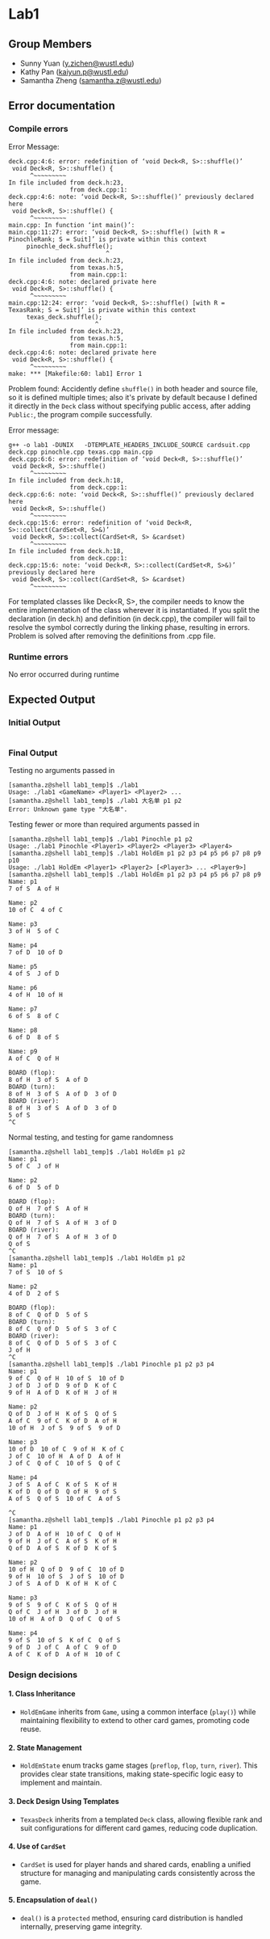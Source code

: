 # Lab1
## Group Members
- Sunny Yuan (y.zichen@wustl.edu)
- Kathy Pan (kaiyun.p@wustl.edu)
- Samantha Zheng (samantha.z@wustl.edu)

## Error documentation
### Compile errors
Error Message:
``` 
deck.cpp:4:6: error: redefinition of ‘void Deck<R, S>::shuffle()’
 void Deck<R, S>::shuffle() {
      ^~~~~~~~~~
In file included from deck.h:23,
                 from deck.cpp:1:
deck.cpp:4:6: note: ‘void Deck<R, S>::shuffle()’ previously declared here
 void Deck<R, S>::shuffle() {
      ^~~~~~~~~~
main.cpp: In function ‘int main()’:
main.cpp:11:27: error: ‘void Deck<R, S>::shuffle() [with R = PinochleRank; S = Suit]’ is private within this context
     pinochle_deck.shuffle();
                           ^
In file included from deck.h:23,
                 from texas.h:5,
                 from main.cpp:1:
deck.cpp:4:6: note: declared private here
 void Deck<R, S>::shuffle() {
      ^~~~~~~~~~
main.cpp:12:24: error: ‘void Deck<R, S>::shuffle() [with R = TexasRank; S = Suit]’ is private within this context
     texas_deck.shuffle();
                        ^
In file included from deck.h:23,
                 from texas.h:5,
                 from main.cpp:1:
deck.cpp:4:6: note: declared private here
 void Deck<R, S>::shuffle() {
      ^~~~~~~~~~
make: *** [Makefile:60: lab1] Error 1
```
Problem found: Accidently define `shuffle()` in both header and source file, so it is defined multiple times; also it's private by default because I defined it directly in the `Deck` class without specifying public access, after adding `Public:`, the program compile successfully.


Error message:
```
g++ -o lab1 -DUNIX   -DTEMPLATE_HEADERS_INCLUDE_SOURCE cardsuit.cpp deck.cpp pinochle.cpp texas.cpp main.cpp 
deck.cpp:6:6: error: redefinition of ‘void Deck<R, S>::shuffle()’
 void Deck<R, S>::shuffle()
      ^~~~~~~~~~
In file included from deck.h:18,
                 from deck.cpp:1:
deck.cpp:6:6: note: ‘void Deck<R, S>::shuffle()’ previously declared here
 void Deck<R, S>::shuffle()
      ^~~~~~~~~~
deck.cpp:15:6: error: redefinition of ‘void Deck<R, S>::collect(CardSet<R, S>&)’
 void Deck<R, S>::collect(CardSet<R, S> &cardset)
      ^~~~~~~~~~
In file included from deck.h:18,
                 from deck.cpp:1:
deck.cpp:15:6: note: ‘void Deck<R, S>::collect(CardSet<R, S>&)’ previously declared here
 void Deck<R, S>::collect(CardSet<R, S> &cardset)
      ^~~~~~~~~~
```
For templated classes like Deck<R, S>, the compiler needs to know the entire implementation of the class wherever it is instantiated. If you split the declaration (in deck.h) and definition (in deck.cpp), the compiler will fail to resolve the symbol correctly during the linking phase, resulting in errors. Problem is solved after removing the definitions from .cpp file.


### Runtime errors
No error occurred during runtime


## Expected Output

### Initial Output
```
```

### Final Output
Testing no arguments passed in
```
[samantha.z@shell lab1_temp]$ ./lab1
Usage: ./lab1 <GameName> <Player1> <Player2> ...
[samantha.z@shell lab1_temp]$ ./lab1 大名单 p1 p2
Error: Unknown game type "大名单".
```
Testing fewer or more than required arguments passed in
```
[samantha.z@shell lab1_temp]$ ./lab1 Pinochle p1 p2
Usage: ./lab1 Pinochle <Player1> <Player2> <Player3> <Player4>
[samantha.z@shell lab1_temp]$ ./lab1 HoldEm p1 p2 p3 p4 p5 p6 p7 p8 p9 p10
Usage: ./lab1 HoldEm <Player1> <Player2> [<Player3> ... <Player9>]
[samantha.z@shell lab1_temp]$ ./lab1 HoldEm p1 p2 p3 p4 p5 p6 p7 p8 p9
Name: p1
7 of S  A of H  

Name: p2
10 of C  4 of C  

Name: p3
3 of H  5 of C  

Name: p4
7 of D  10 of D  

Name: p5
4 of S  J of D  

Name: p6
4 of H  10 of H  

Name: p7
6 of S  8 of C  

Name: p8
6 of D  8 of S  

Name: p9
A of C  Q of H  

BOARD (flop):
8 of H  3 of S  A of D  
BOARD (turn):
8 of H  3 of S  A of D  3 of D  
BOARD (river):
8 of H  3 of S  A of D  3 of D  
5 of S  
^C
```
Normal testing, and testing for game randomness
```
[samantha.z@shell lab1_temp]$ ./lab1 HoldEm p1 p2
Name: p1
5 of C  J of H  

Name: p2
6 of D  5 of D  

BOARD (flop):
Q of H  7 of S  A of H  
BOARD (turn):
Q of H  7 of S  A of H  3 of D  
BOARD (river):
Q of H  7 of S  A of H  3 of D  
Q of S  
^C
[samantha.z@shell lab1_temp]$ ./lab1 HoldEm p1 p2
Name: p1
7 of S  10 of S  

Name: p2
4 of D  2 of S  

BOARD (flop):
8 of C  Q of D  5 of S  
BOARD (turn):
8 of C  Q of D  5 of S  3 of C  
BOARD (river):
8 of C  Q of D  5 of S  3 of C  
J of H  
^C
[samantha.z@shell lab1_temp]$ ./lab1 Pinochle p1 p2 p3 p4
Name: p1
9 of C  Q of H  10 of S  10 of D  
J of D  J of D  9 of D  K of C  
9 of H  A of D  K of H  J of H  

Name: p2
Q of D  J of H  K of S  Q of S  
A of C  9 of C  K of D  A of H  
10 of H  J of S  9 of S  9 of D  

Name: p3
10 of D  10 of C  9 of H  K of C  
J of C  10 of H  A of D  A of H  
J of C  Q of C  10 of S  Q of C  

Name: p4
J of S  A of C  K of S  K of H  
K of D  Q of D  Q of H  9 of S  
A of S  Q of S  10 of C  A of S  

^C
[samantha.z@shell lab1_temp]$ ./lab1 Pinochle p1 p2 p3 p4
Name: p1
J of D  A of H  10 of C  Q of H  
9 of H  J of C  A of S  K of H  
Q of D  A of S  K of D  K of S  

Name: p2
10 of H  Q of D  9 of C  10 of D  
9 of H  10 of S  J of S  10 of D  
J of S  A of D  K of H  K of C  

Name: p3
9 of S  9 of C  K of S  Q of H  
Q of C  J of H  J of D  J of H  
10 of H  A of D  Q of C  Q of S  

Name: p4
9 of S  10 of S  K of C  Q of S  
9 of D  J of C  A of C  9 of D  
A of C  K of D  A of H  10 of C
```

### Design decisions

#### 1. Class Inheritance
- `HoldEmGame` inherits from `Game`, using a common interface (`play()`) while maintaining flexibility to extend to other card games, promoting code reuse.

#### 2. State Management
- `HoldEmState` enum tracks game stages (`preflop`, `flop`, `turn`, `river`). This provides clear state transitions, making state-specific logic easy to implement and maintain.

#### 3. Deck Design Using Templates
- `TexasDeck` inherits from a templated `Deck` class, allowing flexible rank and suit configurations for different card games, reducing code duplication.

#### 4. Use of `CardSet`
- `CardSet` is used for player hands and shared cards, enabling a unified structure for managing and manipulating cards consistently across the game.

#### 5. Encapsulation of `deal()`
- `deal()` is a `protected` method, ensuring card distribution is handled internally, preserving game integrity.
